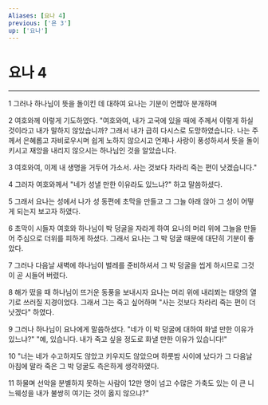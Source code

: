 ```yaml
---
Aliases: [요나 4]
previous: ['욘 3']
up: ['요나']
---
```

# 요나 4

***


1 그러나 하나님이 뜻을 돌이킨 데 대하여 요나는 기분이 언짢아 분개하며 

2 여호와께 이렇게 기도하였다. "여호와여, 내가 고국에 있을 때에 주께서 이렇게 하실 것이라고 내가 말하지 않았습니까? 그래서 내가 급히 다시스로 도망하였습니다. 나는 주께서 은혜롭고 자비로우시며 쉽게 노하지 않으시고 언제나 사랑이 풍성하셔서 뜻을 돌이키시고 재앙을 내리지 않으시는 하나님인 것을 알았습니다. 

3 여호와여, 이제 내 생명을 거두어 가소서. 사는 것보다 차라리 죽는 편이 낫겠습니다." 

4 그러자 여호와께서 "네가 성낼 만한 이유라도 있느냐?" 하고 말씀하셨다. 

5 그래서 요나는 성에서 나가 성 동편에 초막을 만들고 그 그늘 아래 앉아 그 성이 어떻게 되는지 보고자 하였다. 

6 초막이 시들자 여호와 하나님이 박 덩굴을 자라게 하여 요나의 머리 위에 그늘을 만들어 주심으로 더위를 피하게 하셨다. 그래서 요나는 그 박 덩굴 때문에 대단히 기분이 좋았다. 

7 그러나 다음날 새벽에 하나님이 벌레를 준비하셔서 그 박 덩굴을 씹게 하시므로 그것이 곧 시들어 버렸다. 

8 해가 떴을 때 하나님이 뜨거운 동풍을 보내시자 요나는 머리 위에 내리쬐는 태양의 열기로 쓰러질 지경이었다. 그래서 그는 죽고 싶어하며 "사는 것보다 차라리 죽는 편이 더 낫겠다" 하였다. 

9 그러나 하나님이 요나에게 말씀하셨다. "네가 이 박 덩굴에 대하여 화낼 만한 이유가 있느냐?" "예, 있습니다. 내가 죽고 싶을 정도로 화낼 만한 이유가 있습니다!" 

10 "너는 네가 수고하지도 않았고 키우지도 않았으며 하룻밤 사이에 났다가 그 다음날 아침에 말라 죽은 그 박 덩굴도 측은하게 생각하였다. 

11 하물며 선악을 분별하지 못하는 사람이 12만 명이 넘고 수많은 가축도 있는 이 큰 니느웨성을 내가 불쌍히 여기는 것이 옳지 않으냐?"
